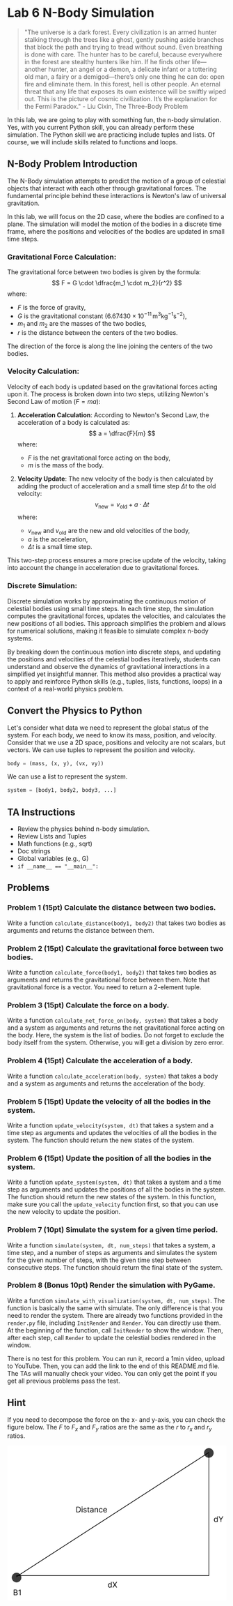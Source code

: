 # Lab 6 N-Body Simulation

> "The universe is a dark forest. Every civilization is an armed hunter stalking through the trees like a ghost, gently pushing aside branches that block the path and trying to tread without sound. Even breathing is done with care. The hunter has to be careful, because everywhere in the forest are stealthy hunters like him. If he finds other life—another hunter, an angel or a demon, a delicate infant or a tottering old man, a fairy or a demigod—there’s only one thing he can do: open fire and eliminate them. In this forest, hell is other people. An eternal threat that any life that exposes its own existence will be swiftly wiped out. This is the picture of cosmic civilization. It’s the explanation for the Fermi Paradox." - Liu Cixin, The Three-Body Problem


In this lab, we are going to play with something fun, the n-body simulation. Yes, with you current Python skill, you can already perform these simulation. The Python skill we are practicing include tuples and lists. Of course, we will include skills related to functions and loops.  

## N-Body Problem Introduction

The N-Body simulation attempts to predict the motion of a group of celestial objects that interact with each other through gravitational forces. The fundamental principle behind these interactions is Newton's law of universal gravitation.

In this lab, we will focus on the 2D case, where the bodies are confined to a plane. The simulation will model the motion of the bodies in a discrete time frame, where the positions and velocities of the bodies are updated in small time steps.

### Gravitational Force Calculation:
The gravitational force between two bodies is given by the formula:
$$ F = G \cdot \dfrac{m_1 \cdot m_2}{r^2} $$
where:
- $F$ is the force of gravity,
- $G$ is the gravitational constant ($6.67430 \times 10^{-11} \, \text{m}^3 \text{kg}^{-1} \text{s}^{-2}$),
- $m_1$ and $m_2$ are the masses of the two bodies,
- $r$ is the distance between the centers of the two bodies.

The direction of the force is along the line joining the centers of the two bodies.

### Velocity Calculation:
Velocity of each body is updated based on the gravitational forces acting upon it. The process is broken down into two steps, utilizing Newton's Second Law of motion ($F = ma$):

1. **Acceleration Calculation**:
   According to Newton's Second Law, the acceleration of a body is calculated as:
   $$ a = \dfrac{F}{m} $$
   where:
   - $F$ is the net gravitational force acting on the body,
   - $m$ is the mass of the body.

2. **Velocity Update**:
   The new velocity of the body is then calculated by adding the product of acceleration and a small time step $\Delta t$ to the old velocity:
   $$ v_{\text{new}} = v_{\text{old}} + a \cdot \Delta t $$
   where:
   - $v_{\text{new}}$ and $v_{\text{old}}$ are the new and old velocities of the body,
   - $a$ is the acceleration,
   - $\Delta t$ is a small time step.

This two-step process ensures a more precise update of the velocity, taking into account the change in acceleration due to gravitational forces.

### Discrete Simulation:
Discrete simulation works by approximating the continuous motion of celestial bodies using small time steps. In each time step, the simulation computes the gravitational forces, updates the velocities, and calculates the new positions of all bodies. This approach simplifies the problem and allows for numerical solutions, making it feasible to simulate complex n-body systems.

By breaking down the continuous motion into discrete steps, and updating the positions and velocities of the celestial bodies iteratively, students can understand and observe the dynamics of gravitational interactions in a simplified yet insightful manner. This method also provides a practical way to apply and reinforce Python skills (e.g., tuples, lists, functions, loops) in a context of a real-world physics problem.

## Convert the Physics to Python

Let's consider what data we need to represent the global status of the system. For each body, we need to know its mass, position, and velocity. Consider that we use a 2D space, positions and velocity are not scalars, but vectors. We can use tuples to represent the position and velocity. 

```python
body = (mass, (x, y), (vx, vy))
```

We can use a list to represent the system. 

```python
system = [body1, body2, body3, ...]
```


## TA Instructions 

* Review the physics behind n-body simulation.
* Review Lists and Tuples
* Math functions (e.g., sqrt)
* Doc strings
* Global variables (e.g., G)
* `if __name__ == "__main__":`

## Problems

### Problem 1 (15pt) Calculate the distance between two bodies.

Write a function `calculate_distance(body1, body2)` that takes two bodies as arguments and returns the distance between them. 

### Problem 2 (15pt) Calculate the gravitational force between two bodies.

Write a function `calculate_force(body1, body2)` that takes two bodies as arguments and returns the gravitational force between them. Note that gravitational force is a vector. You need to return a 2-element tuple. 

### Problem 3 (15pt) Calculate the force on a body. 

Write a function `calculate_net_force_on(body, system)` that takes a body and a system as arguments and returns the net gravitational force acting on the body. Here, the system is the list of bodies. Do not forget to exclude the body itself from the system. Otherwise, you will get a division by zero error.

### Problem 4 (15pt) Calculate the acceleration of a body.
Write a function `calculate_acceleration(body, system)` that takes a body and a system as arguments and returns the acceleration of the body.

### Problem 5 (15pt) Update the velocity of all the bodies in the system.
Write a function `update_velocity(system, dt)` that takes a system and a time step as arguments and updates the velocities of all the bodies in the system. The function should return the new states of the system. 

### Problem 6 (15pt) Update the position of all the bodies in the system.
Write a function `update_system(system, dt)` that takes a system and a time step as arguments and updates the positions of all the bodies in the system. The function should return the new states of the system. In this function, make sure you call the `update_velocity` function first, so that you can use the new velocity to update the position.

### Problem 7 (10pt) Simulate the system for a given time period.
Write a function `simulate(system, dt, num_steps)` that takes a system, a time step, and a number of steps as arguments and simulates the system for the given number of steps, with the given time step between consecutive steps. The function should return the final state of the system.

### Problem 8 (Bonus 10pt) Render the simulation with PyGame.

Write a function `simulate_with_visualization(system, dt, num_steps)`. The function is basically the same with simulate. The only difference is that you need to render the system. There are already two functions provided in the `render.py` file, including `InitRender` and `Render`. You can directly use them. At the beginning of the function, call `InitRender` to show the window. Then, after each step, call `Render` to update the celestial bodies rendered in the window.

There is no test for this problem. You can run it, record a 1min video, upload to YouTube. Then, you can add the link to the end of this README.md file. The TAs will manually check your video. You can only get the point if you get all previous problems pass the test. 

## Hint

If you need to decompose the force on the x- and y-axis, you can check the figure below. The $F$ to $F_x$ and $F_y$ ratios are the same as the $r$ to $r_x$ and $r_y$ ratios.

![triangle](triangle.svg)





